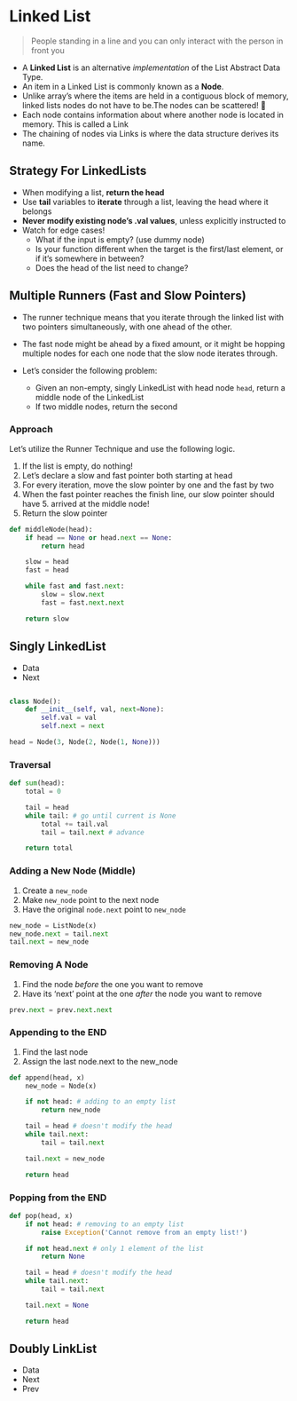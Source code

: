 # Linked List

> People standing in a line and you can only interact with the person in front you

- A **Linked List** is an alternative _implementation_ of the List Abstract Data Type.
- An item in a Linked List is commonly known as a **Node**.
- Unlike array’s where the items are held in a contiguous block of memory, linked lists nodes do not have to be.The nodes can be scattered! 🤯
- Each node contains information about where another node is located in memory. This is called a Link
- The chaining of nodes via Links is where the data structure derives its name.

## Strategy For LinkedLists

- When modifying a list, **return the head**
- Use **tail** variables to **iterate** through a list, leaving the head where it belongs
- **Never modify existing node’s .val values**, unless explicitly instructed to
- Watch for edge cases!
  - What if the input is empty? (use dummy node)
  - Is your function different when the target is the first/last element, or if it’s somewhere in between?
  - Does the head of the list need to change?

## Multiple Runners (Fast and Slow Pointers)

- The runner technique means that you iterate through the linked list with two pointers simultaneously, with one ahead of the other.

- The fast node might be ahead by a fixed amount, or it might be hopping multiple nodes for each one node that the slow node iterates through.

- Let’s consider the following problem:
  - Given an non-empty, singly LinkedList with head node `head`, return a middle node of the LinkedList
  - If two middle nodes, return the second

### Approach

Let’s utilize the Runner Technique and use the following logic.

1. If the list is empty, do nothing!
2. Let’s declare a slow and fast pointer both starting at head
3. For every iteration, move the slow pointer by one and the fast by two
4. When the fast pointer reaches the finish line, our slow pointer should have 5. arrived at the middle node!
5. Return the slow pointer

```python
def middleNode(head):
    if head == None or head.next == None:
        return head

    slow = head
    fast = head

    while fast and fast.next:
        slow = slow.next
        fast = fast.next.next

    return slow
```

## Singly LinkedList

- Data
- Next

```python

class Node():
    def __init__(self, val, next=None):
        self.val = val
        self.next = next

head = Node(3, Node(2, Node(1, None)))
```

### Traversal

```python
def sum(head):
    total = 0

    tail = head
    while tail: # go until current is None
        total += tail.val
        tail = tail.next # advance

    return total
```

### Adding a New Node (Middle)

1. Create a `new_node`
2. Make `new_node` point to the next node
3. Have the original `node.next` point to `new_node`

```python
new_node = ListNode(x)
new_node.next = tail.next
tail.next = new_node
```

### Removing A Node

1. Find the node _before_ the one you want to remove
2. Have its ‘next’ point at the one _after_ the node you want to remove

```python
prev.next = prev.next.next
```

### Appending to the END

1. Find the last node
2. Assign the last node.next to the new_node

```python
def append(head, x)
    new_node = Node(x)

    if not head: # adding to an empty list
        return new_node

    tail = head # doesn't modify the head
    while tail.next:
        tail = tail.next

    tail.next = new_node

    return head
```

### Popping from the END

```python
def pop(head, x)
    if not head: # removing to an empty list
        raise Exception('Cannot remove from an empty list!')

    if not head.next # only 1 element of the list
        return None

    tail = head # doesn't modify the head
    while tail.next:
        tail = tail.next

    tail.next = None

    return head
```

## Doubly LinkList

- Data
- Next
- Prev
